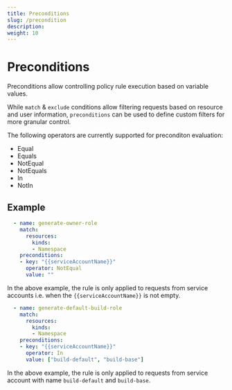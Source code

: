 ```yaml
---
title: Preconditions
slug: /precondition
description: 
weight: 10
---
```


# Preconditions

Preconditions allow controlling policy rule execution based on variable values.

While `match` & `exclude` conditions allow filtering requests based on resource and user information, `preconditions` can be used to define custom filters for more granular control.

The following operators are currently supported for preconditon evaluation:
- Equal
- Equals
- NotEqual
- NotEquals
- In
- NotIn

## Example

```yaml
  - name: generate-owner-role
    match:
      resources:
        kinds:
        - Namespace
    preconditions:
    - key: "{{serviceAccountName}}"
      operator: NotEqual
      value: ""
```

In the above example, the rule is only applied to requests from service accounts i.e. when the `{{serviceAccountName}}` is not empty.

```yaml
  - name: generate-default-build-role
    match:
      resources:
        kinds:
        - Namespace
    preconditions:
    - key: "{{serviceAccountName}}"
      operator: In
      value: ["build-default", "build-base"]
```

In the above example, the rule is only applied to requests from service account with name `build-default` and `build-base`.

